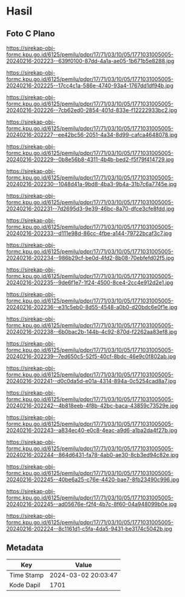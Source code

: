 # Hasil

## Foto C Plano

https://sirekap-obj-formc.kpu.go.id/6125/pemilu/pdpr/17/71/03/10/05/1771031005005-20240216-202223--639f0100-87dd-4a1a-ae05-1b671b5e8288.jpg

https://sirekap-obj-formc.kpu.go.id/6125/pemilu/pdpr/17/71/03/10/05/1771031005005-20240216-202225--17cc4c1a-586e-4740-93a4-1767dd1df94b.jpg

https://sirekap-obj-formc.kpu.go.id/6125/pemilu/pdpr/17/71/03/10/05/1771031005005-20240216-202226--7cb62ed0-2854-401d-833e-f12222933bc2.jpg

https://sirekap-obj-formc.kpu.go.id/6125/pemilu/pdpr/17/71/03/10/05/1771031005005-20240216-202227--ee42bc56-2051-4a34-8d99-cafca4648078.jpg

https://sirekap-obj-formc.kpu.go.id/6125/pemilu/pdpr/17/71/03/10/05/1771031005005-20240216-202229--0b8e56b8-4311-4b4b-bed2-f5f79f414729.jpg

https://sirekap-obj-formc.kpu.go.id/6125/pemilu/pdpr/17/71/03/10/05/1771031005005-20240216-202230--1048d41a-9bd8-4ba3-9b4a-31b7c6a7745e.jpg

https://sirekap-obj-formc.kpu.go.id/6125/pemilu/pdpr/17/71/03/10/05/1771031005005-20240216-202231--7d2695d3-9e39-46bc-8a70-dfce3cfe8fdd.jpg

https://sirekap-obj-formc.kpu.go.id/6125/pemilu/pdpr/17/71/03/10/05/1771031005005-20240216-202233--d111e98d-86cc-4fbe-a144-79722bcaf3c7.jpg

https://sirekap-obj-formc.kpu.go.id/6125/pemilu/pdpr/17/71/03/10/05/1771031005005-20240216-202234--986b29cf-be0d-4fd2-8b08-70ebfefd02f5.jpg

https://sirekap-obj-formc.kpu.go.id/6125/pemilu/pdpr/17/71/03/10/05/1771031005005-20240216-202235--9de6f1e7-1f24-4500-8ce4-2cc4e912d2e1.jpg

https://sirekap-obj-formc.kpu.go.id/6125/pemilu/pdpr/17/71/03/10/05/1771031005005-20240216-202236--e31c5eb0-8d55-4548-a0b0-d20bdc6e0f1e.jpg

https://sirekap-obj-formc.kpu.go.id/6125/pemilu/pdpr/17/71/03/10/05/1771031005005-20240216-202238--6b0bac2b-144b-4c92-870d-f2262aa83ef8.jpg

https://sirekap-obj-formc.kpu.go.id/6125/pemilu/pdpr/17/71/03/10/05/1771031005005-20240216-202239--7ed650c5-52f5-40cf-8bdc-46e9c0f802ab.jpg

https://sirekap-obj-formc.kpu.go.id/6125/pemilu/pdpr/17/71/03/10/05/1771031005005-20240216-202241--d0c0da5d-e01a-4314-894a-0c5254cad8a7.jpg

https://sirekap-obj-formc.kpu.go.id/6125/pemilu/pdpr/17/71/03/10/05/1771031005005-20240216-202242--4b818eeb-4f8b-42bc-baca-43859c73529e.jpg

https://sirekap-obj-formc.kpu.go.id/6125/pemilu/pdpr/17/71/03/10/05/1771031005005-20240216-202243--a834ec40-e0c8-4eac-a9d6-a1ba2da4f27b.jpg

https://sirekap-obj-formc.kpu.go.id/6125/pemilu/pdpr/17/71/03/10/05/1771031005005-20240216-202244--864d6431-fa78-4ab0-ae30-8cb3ed94c82e.jpg

https://sirekap-obj-formc.kpu.go.id/6125/pemilu/pdpr/17/71/03/10/05/1771031005005-20240216-202245--40be6a25-c76e-4420-bae7-8fb23490c996.jpg

https://sirekap-obj-formc.kpu.go.id/6125/pemilu/pdpr/17/71/03/10/05/1771031005005-20240216-202245--ad05676e-f2f4-4b7c-8f60-04a948099b0e.jpg

https://sirekap-obj-formc.kpu.go.id/6125/pemilu/pdpr/17/71/03/10/05/1771031005005-20240216-202224--8c1161d1-c5fa-4da5-9431-be3174c5042b.jpg


## Metadata

| Key        | Value               |
| ---------- | ------------------- |
| Time Stamp | 2024-03-02 20:03:47 |
| Kode Dapil | 1701                |



